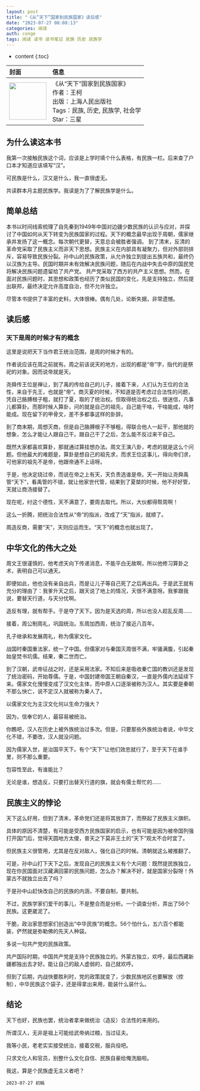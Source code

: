 ```yaml
---
layout: post
title: "《从“天下”国家到民族国家》读后感"
date: "2023-07-27 08:08:13"
categories: 阅读
auth: conge
tags: 阅读 读书 读书笔记 民族 历史 民族学
---
```

* content
{:toc}

|封面|信息|
|:----|:----|
|<img src="https://neodb.social/media/item/goodreads/2023/05/12/2381bb4e-c5df-4206-9b53-e1a60d53cd45.jpg" width="100" /> |《从“天下”国家到民族国家》<br>作者：王柯 <br>出版：上海人民出版社 <br>Tags：民族, 历史, 民族学, 社会学 <br>Star：三星|

## 为什么读这本书

我第一次接触民族这个词，应该是上学时填个什么表格，有民族一栏。后来查了户口本才知道应该填写“汉”。

可民族是什么，汉又是什么，我一直很虚无。

共读群本月主题民族学。我读是为了了解民族学是什么。





## 简单总结

本书以时间线索梳理了自先秦到1949年中国对边疆少数民族的认识与应对，并探讨了中国如何从天下转变为民族国家的过程。天下的概念最早出现于周朝，儒家继承并发扬了这一概念。每次朝代更替，天意总会被胜者强调。 到了清末，反清的革命党采取了民族主义而非天下思想。民族主义在内部具有凝聚力，但对外部则排斥，容易导致民族分裂。孙中山的民族政策，从允许独立到提出五族共和，最终仍以汉族为主导。民国时期并未有效解决民族问题，随后在内战中失去中原的国民党将解决民族问题遗留给了共产党。 共产党采取了西方的共产主义思想。然而，在面对民族问题时，其思想和政策也经历了类似民国的变化，先是支持独立，然后提出联邦，最终决定允许高度自治，但不允许独立。 

尽管本书提供了丰富的史料，大体很棒。偶有几处，论断失据，非常遗憾。

## 读后感

### 天下是周的时候才有的概念

这里是说把天下当作君王统治范围，是周的时候才有的。

作者说应该在周之前就有。周之前该说天的地方，出现的都是“帝”字，指代的是祭祀的对象。因而说帝就是天。

尧舜传王位是禅让，到了禹的传给自己的儿子，接着下来，人们认为王位的合法性，来自于先王，也就是“帝”。商灭夏的时候，不知道是否考虑过合法性的问题，凭自己胳膊根子粗，就打了夏，取的了统治权。但取得统治权之后，很迷信，凡事儿都算卦。而那时候人算卦，问的就是自己的祖先，自己能干啥，干啥能成，啥时能成。现在留下的甲骨文，差不多都事这样的卦辞。

到了商末期，周想灭商，但是自己胳膊根子不够粗，得联合他人一起干，那他就的想象，怎么才能让人跟自己干。跟自己干了之后，怎么能不反过来干自己。

既然大家都喜欢算卦，那就通过算挂想办法。周文王演八卦，考虑的就是这么个问题。但他最大的难题是，算卦是想自己的祖先求，而求王位这事儿，得向帝们求，可他家的祖先不是帝，他跟帝通不上话呀。

于是，他决定绕过帝，而说在帝之上有天，天负责选谁是帝。天一开始让尧舜禹管“天下”，看禹管的不错，就让他家世代管，结果到了夏桀的时候，他不好好管，天就让商汤接替了。

现在呢，纣这个德性，天不满意了，要周去取代。所以，大伙都得帮周啊！

这么一折腾，把统治合法性从“帝”的指派，改成了“天”指派，就顺了。

周造反商，需要“天”，天则应运而生。“天下”的概念也就出现了。

## 中华文化的伟大之处

周文王很谨慎的，他考虑天向下传递消息，不能平白无故啊，所以他修习算卦之术，表明自己可以通天。

即便如此，他也没有亲自出兵，而是让儿子等自己死了之后再出兵。于是武王就有充分的理由了：我爹升天之后，跟天说了地上的情况，天很不满意呀。我爹跟我说，要替天行道，与天分忧啊。

造反有理，就有帮手。于是夺了天下。因为是天选的周，所以也没人趁乱反周……

接着，周公制周礼，巩固统治。东周加西周，统治了接近八百年。

孔子继承和发展周礼，称为儒家文化。

战国时秦国重法家，统一了中国。但儒家对与秦国灭周很不满，牢骚满腹，引起秦始皇焚书坑儒。结果，秦二世而亡。

到了汉朝，武帝征战之时，还是采用法家。不知后来是吸收秦亡国的教训还是发现了统治密码，开始尊儒。于是，中国封建帝国王朝自秦汉，一直是外儒内法延续下来。儒家文化慢慢变成了汉文化主体，而中原人口逐渐被称为汉人。其实要是秦朝不那么快亡，说不定汉人就被称为秦人了。

以儒家文化为主汉文化何以生命力强大？

因为，信奉它的人，最容易被统治。

你瞧吧，汉人在历史上被外族统治过多次。但是，只要那些外族统治者说，中华文化不错，不要改，汉人就没问题。

因为儒家入世，是治国平天下。有个“天下”让他们效忠就行了，至于天下在谁手里，则不那么重要。

包容性至此，有谁能比？

无论是谁，想造反，只要打出替天行道的旗，就会有儒士帮忙的……

## 民族主义的悖论

天下这么好用，但到了清末，革命党们还是将其放弃了，而祭起了民族主义旗帜。

具体的原因不清楚，有可能是受西方民族国家的启示，也有可能是因为被帝国列强打开国门后，觉得天圆地方太傻，普天之下莫非王土的“天下”观太不合时宜了。

但民族主义很管用，尤其是在反对敌人，强化自己的时候。清朝就这么被推翻了。

可是，孙中山打下天下之后，发现自己的民族主义有个大问题：既然提民族独立，现在你民国面对汉藏满回蒙的民族问题，怎么办？解决不好，就是国家分裂呀！外蒙古不就独立出去了吗？

于是孙中山赶快改自己的民族的内涵，不要自制，要共制。

不过，民族学家们爱干的事儿，不是整合而是分析。一个调查分析，弄出了56个民族。这更崴泥了。

干脆，政治家思想家们创造出“中华民族”的概念。56个怕什么，五六百个都能装，俨然就是弥勒佛的先天人种袋。

多说一句共产党的民族政策。

共产国际时期，中国共产党是支持个民族独立的。外蒙古独立，欢呼，最后西藏新疆都独出去才好。能让自己的敌人虚弱的，自己就欢呼。

但到了后期，内战快要胜利时，党的政策就变了，少数民族地区也要解放（控制），中华民族这个袋子，还是得拿出来用，能装什么装什么。

## 结论

天下也好，民族也罢，统治者拿来做统治（造反）合法性的来用的。

所谓汉人，无非是祖上可能给武帝纳过粮，当过征夫。

我等小民，老老实实接受统治，接着交税，服兵役吧。

只求文化人和官员，别整什么文化自信、民族自豪给俺洗脑啦。

我这，算是个民族虚无主义者吧？

```
2023-07-27 初稿
```


